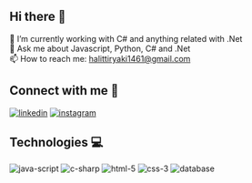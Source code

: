 ## Hi there 👋
🔭 I’m currently working with C# and anything related with .Net <br>
💬 Ask me about Javascript, Python, C# and .Net <br>
📫 How to reach me: halittiryaki1461@gmail.com <br>

## Connect with me 📱
[![linkedin](https://github.com/user-attachments/assets/39826f9c-fd36-4703-99c4-dd860b6dfcfb)](https://www.linkedin.com/in/halittiryaki/)
[![instagram](https://github.com/user-attachments/assets/6f349faf-9661-496f-a75a-a6eba2c0fcb4)](https://www.instagram.com/halittiryakicom/)


## Technologies 💻
![java-script](https://github.com/user-attachments/assets/2e5cd9d8-084d-43a3-b771-8c34f9c203cd)
![c-sharp](https://github.com/user-attachments/assets/ced9805e-e262-404a-895f-5f7671ebe08d)
![html-5](https://github.com/user-attachments/assets/dddca5d0-b8da-4527-b230-0fc50f9c26b0)
![css-3](https://github.com/user-attachments/assets/d5bb4b12-6960-4c76-a90e-dd3b51ec5938)
![database](https://github.com/user-attachments/assets/d77e22ca-4823-4ce4-8a3d-3f99527aa451)





<!--
**halittiryakicom/halittiryakicom** is a ✨ _special_ ✨ repository because its `README.md` (this file) appears on your GitHub profile.

Here are some ideas to get you started:

- 🔭 I’m currently working on ...
- 🌱 I’m currently learning ...
- 👯 I’m looking to collaborate on ...
- 🤔 I’m looking for help with ...
- 💬 Ask me about ...
- 📫 How to reach me: ...
- 😄 Pronouns: ...
- ⚡ Fun fact: ...
-->
